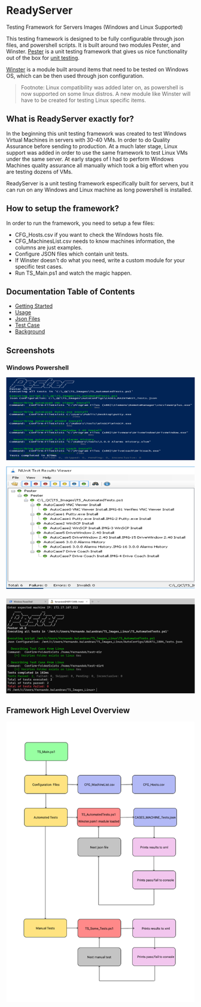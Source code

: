 # ReadyServer

Testing Framework for Servers Images (Windows and Linux Supported)

This testing framework is designed to be fully configurable through json files, and powershell scripts. It is built around two modules Pester, and Winster. [Pester](https://github.com/pester/Pester) is a unit testing framework that gives us nice functionality out of the box for [unit testing](https://en.wikipedia.org/wiki/Unit_testing).

[Winster](https://github.com/TheFern2/Winster) is a module built around items that need to be tested on Windows OS, which can be then used through json configuration.

> Footnote: Linux compatibility was added later on, as powershell is now supported on some linux distros. A new module like Winster will have to be created for testing Linux specific items.

## What is ReadyServer exactly for?

In the beginning this unit testing framework was created to test Windows Virtual Machines in servers with 30-40 VMs. In order to do Quality Assurance before sending to production. At a much later stage, Linux support was added in order to use the same framework to test Linux VMs under the same server. At early stages of I had to perform Windows Machines quality assurance all manually which took a big effort when you are testing dozens of VMs.

ReadyServer is a unit testing framework especifically built for servers, but it can run on any Windows and Linux machine as long powershell is installed.

## How to setup the framework?

In order to run the framework, you need to setup a few files:

- CFG_Hosts.csv if you want to check the Windows hosts file.
- CFG_MachinesList.csv needs to know machines information, the columns are just examples.
- Configure JSON files which contain unit tests.
- If Winster doesn't do what you need, write a custom module for your specific test cases.
- Run TS_Main.ps1 and watch the magic happen.

## Documentation Table of Contents

- [Getting Started](./Docs/Getting-Started.md)
- [Usage](./Docs/Usage.md)
- [Json Files](./Docs/Json-Files.md)
- [Test Case](./Docs/Test-Case.md)
- [Background](./Docs/Background.md)

## Screenshots

### Windows Powershell

![Pester Example](./Docs/images/PesterRanExample_.png)

![Results Viewer](./Docs/images/ResultsViewer_.png)

###

![Pester Example](./Docs/images/LinuxRun.PNG)

## Framework High Level Overview

![Overview](./Docs/images/Overview.png)
